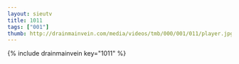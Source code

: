 ```yaml
--- 
layout: sieutv
title: 1011
tags: ["001"]
thumb: http://drainmainvein.com/media/videos/tmb/000/001/011/player.jpg
---
```

{% include drainmainvein key="1011" %} 
